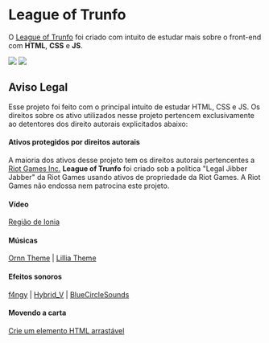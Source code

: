 # League of Trunfo

O [League of Trunfo](https://misael-s.github.io/leagueoftrunfo/) foi criado com intuito de estudar mais sobre o front-end com **HTML**, **CSS** e **JS**.

![](https://s3.us-west-2.amazonaws.com/secure.notion-static.com/d0571f23-b667-4d64-a9d1-740f99fbfe27/telainicial.png?X-Amz-Algorithm=AWS4-HMAC-SHA256&X-Amz-Credential=AKIAT73L2G45O3KS52Y5%2F20210422%2Fus-west-2%2Fs3%2Faws4_request&X-Amz-Date=20210422T221850Z&X-Amz-Expires=86400&X-Amz-Signature=e4b46b1980ed1a99c80dff85fc3eee29c2d10832873b3fe95d87aaeb9dbdb8a5&X-Amz-SignedHeaders=host&response-content-disposition=filename%20%3D%22telainicial.png%22)
![](https://s3.us-west-2.amazonaws.com/secure.notion-static.com/7ed5fe58-109a-45e6-8f64-5af6b231ebf2/telagame.png?X-Amz-Algorithm=AWS4-HMAC-SHA256&X-Amz-Credential=AKIAT73L2G45O3KS52Y5%2F20210422%2Fus-west-2%2Fs3%2Faws4_request&X-Amz-Date=20210422T223352Z&X-Amz-Expires=86400&X-Amz-Signature=b52437b9c3e9a3b7688d3fd5aa17fca0af68d5489a4c7c504226cf2de34a9564&X-Amz-SignedHeaders=host&response-content-disposition=filename%20%3D%22telagame.png%22)

## Aviso Legal
Esse projeto foi feito com o principal intuito de estudar HTML, CSS e JS. Os direitos sobre os ativo utilizados nesse projeto pertencem exclusivamente ao detentores dos direito autorais explicitados abaixo:

#### Ativos protegidos por direitos autorais
A maioria dos ativos desse projeto tem os direitos autorais pertencentes a [Riot Games Inc.](https://www.riotgames.com/pt-br)
**League of Trunfo** foi criado sob a política "Legal Jibber Jabber" da Riot Games usando ativos de propriedade da Riot Games. A Riot Games não endossa nem patrocina este projeto.

#### Vídeo
[Região de Ionia](https://universe.leagueoflegends.com/pt_BR/region/ionia/)

#### Músicas
[Ornn Theme](https://soundcloud.com/leagueoflegends/ornn-the-fire-beneath-the-mountain-login-theme) |
[Lillia Theme](https://soundcloud.com/leagueoflegends/lillia-the-bashful-bloom)

#### Efeitos sonoros
[f4ngy](https://freesound.org/s/240776/) | [Hybrid_V](https://freesound.org/s/319590/) | [BlueCircleSounds](https://freesound.org/s/523948/)

#### Movendo a carta
[Crie um elemento HTML arrastável](https://www.w3schools.com/howto/howto_js_draggable.asp)